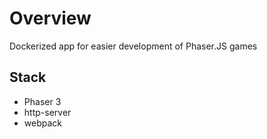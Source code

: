 # Overview
Dockerized app for easier development of Phaser.JS games

## Stack
- Phaser 3
- http-server
- webpack